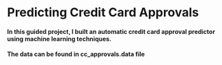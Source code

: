 # Predicting Credit Card Approvals

#### In this guided project, I built an automatic credit card approval predictor using machine learning techniques.

#### The data can be found in cc_approvals.data file
